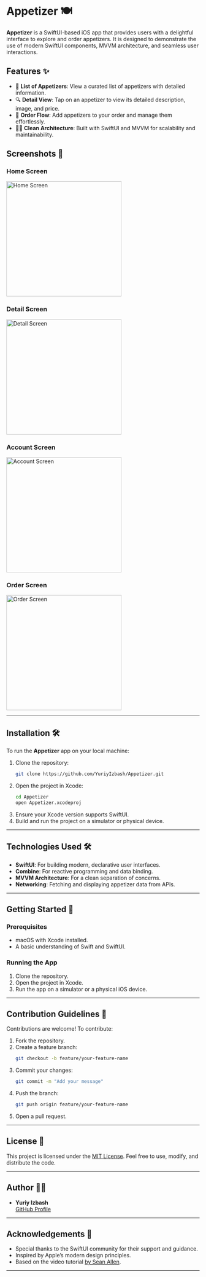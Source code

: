 
# Appetizer 🍽️

**Appetizer** is a SwiftUI-based iOS app that provides users with a delightful interface to explore and order appetizers. It is designed to demonstrate the use of modern SwiftUI components, MVVM architecture, and seamless user interactions.

## Features ✨

- 📜 **List of Appetizers**: View a curated list of appetizers with detailed information.
- 🔍 **Detail View**: Tap on an appetizer to view its detailed description, image, and price.
- 🛒 **Order Flow**: Add appetizers to your order and manage them effortlessly.
- 🧑‍💻 **Clean Architecture**: Built with SwiftUI and MVVM for scalability and maintainability.

## Screenshots 📸

### Home Screen
<img src="Screenshots/Home.png" alt="Home Screen" width="300"/>

### Detail Screen
<img src="Screenshots/Detail.png" alt="Detail Screen" width="300"/>

### Account Screen
<img src="Screenshots/Account.png" alt="Account Screen" width="300"/>

### Order Screen
<img src="Screenshots/Order.png" alt="Order Screen" width="300"/>

---

## Installation 🛠️

To run the **Appetizer** app on your local machine:

1. Clone the repository:
   ```bash
   git clone https://github.com/YuriyIzbash/Appetizer.git
   ```
2. Open the project in Xcode:
   ```bash
   cd Appetizer
   open Appetizer.xcodeproj
   ```
3. Ensure your Xcode version supports SwiftUI.
4. Build and run the project on a simulator or physical device.

---

## Technologies Used 🛠️

- **SwiftUI**: For building modern, declarative user interfaces.
- **Combine**: For reactive programming and data binding.
- **MVVM Architecture**: For a clean separation of concerns.
- **Networking**: Fetching and displaying appetizer data from APIs.

---

## Getting Started 🚀

### Prerequisites

- macOS with Xcode installed.
- A basic understanding of Swift and SwiftUI.

### Running the App

1. Clone the repository.
2. Open the project in Xcode.
3. Run the app on a simulator or a physical iOS device.

---

## Contribution Guidelines 🤝

Contributions are welcome! To contribute:

1. Fork the repository.
2. Create a feature branch:
   ```bash
   git checkout -b feature/your-feature-name
   ```
3. Commit your changes:
   ```bash
   git commit -m "Add your message"
   ```
4. Push the branch:
   ```bash
   git push origin feature/your-feature-name
   ```
5. Open a pull request.

---

## License 📄

This project is licensed under the [MIT License](LICENSE). Feel free to use, modify, and distribute the code.

---

## Author 👨‍💻

- **Yuriy Izbash**  
  [GitHub Profile](https://github.com/YuriyIzbash)  

---

## Acknowledgements 🙌

- Special thanks to the SwiftUI community for their support and guidance.
- Inspired by Apple’s modern design principles.
- Based on the video tutorial [by Sean Allen](https://www.youtube.com/watch?v=b1oC7sLIgpI&t=17139s).

---
